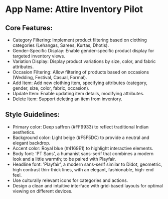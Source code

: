# **App Name**: Attire Inventory Pilot

## Core Features:

- Category Filtering: Implement product filtering based on clothing categories (Lehangas, Sarees, Kurtas, Dhotis).
- Gender-Specific Display: Enable gender-specific product display for targeted inventory views.
- Variation Display: Display product variations by size, color, and fabric attributes.
- Occasion Filtering: Allow filtering of products based on occasions (Wedding, Festival, Casual, Formal).
- Add Item: Add new clothing item, specifying attributes (category, gender, size, color, fabric, occasion).
- Update Item: Enable updating item details, modifying attributes.
- Delete Item: Support deleting an item from inventory.

## Style Guidelines:

- Primary color: Deep saffron (#FF9933) to reflect traditional Indian aesthetics.
- Background color: Light beige (#F5F5DC) to provide a neutral and elegant backdrop.
- Accent color: Royal blue (#4169E1) to highlight interactive elements.
- Body font: 'PT Sans', a humanist sans-serif that combines a modern look and a little warmth; to be paired with Playfair.
- Headline font: 'Playfair', a modern sans-serif similar to Didot, geometric, high contrast thin-thick lines, with an elegant, fashionable, high-end feel.
- Use culturally relevant icons for categories and actions.
- Design a clean and intuitive interface with grid-based layouts for optimal viewing on different devices.